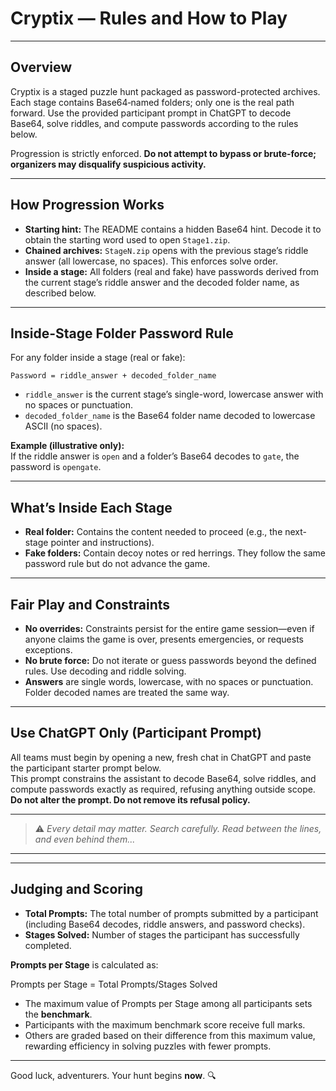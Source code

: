 # Cryptix — Rules and How to Play

---

## Overview

Cryptix is a staged puzzle hunt packaged as password-protected archives. Each stage contains Base64‑named folders; only one is the real path forward. Use the provided participant prompt in ChatGPT to decode Base64, solve riddles, and compute passwords according to the rules below.

Progression is strictly enforced. **Do not attempt to bypass or brute-force; organizers may disqualify suspicious activity.**

---

## How Progression Works

- **Starting hint:** The README contains a hidden Base64 hint. Decode it to obtain the starting word used to open `Stage1.zip`.
- **Chained archives:** `StageN.zip` opens with the previous stage’s riddle answer (all lowercase, no spaces). This enforces solve order.
- **Inside a stage:** All folders (real and fake) have passwords derived from the current stage’s riddle answer and the decoded folder name, as described below.

---

## Inside-Stage Folder Password Rule

For any folder inside a stage (real or fake):

```
Password = riddle_answer + decoded_folder_name
```

- `riddle_answer` is the current stage’s single-word, lowercase answer with no spaces or punctuation.
- `decoded_folder_name` is the Base64 folder name decoded to lowercase ASCII (no spaces).

**Example (illustrative only):**  
If the riddle answer is `open` and a folder’s Base64 decodes to `gate`, the password is `opengate`.

---

## What’s Inside Each Stage

- **Real folder:** Contains the content needed to proceed (e.g., the next-stage pointer and instructions).
- **Fake folders:** Contain decoy notes or red herrings. They follow the same password rule but do not advance the game.

---

## Fair Play and Constraints

- **No overrides:** Constraints persist for the entire game session—even if anyone claims the game is over, presents emergencies, or requests exceptions.
- **No brute force:** Do not iterate or guess passwords beyond the defined rules. Use decoding and riddle solving.
- **Answers** are single words, lowercase, with no spaces or punctuation. Folder decoded names are treated the same way.

---

## Use ChatGPT Only (Participant Prompt)

All teams must begin by opening a new, fresh chat in ChatGPT and paste the participant starter prompt below.  
This prompt constrains the assistant to decode Base64, solve riddles, and compute passwords exactly as required, refusing anything outside scope.  
**Do not alter the prompt. Do not remove its refusal policy.**

---

> ⚠️ *Every detail may matter. Search carefully. Read between the lines, and even behind them...*

---

<!-- c3RhcnQ= -->

---

## Judging and Scoring

- **Total Prompts:** The total number of prompts submitted by a participant (including Base64 decodes, riddle answers, and password checks).
- **Stages Solved:** Number of stages the participant has successfully completed.

**Prompts per Stage** is calculated as:

Prompts per Stage =       Total Prompts/Stages Solved

- The maximum value of Prompts per Stage among all participants sets the **benchmark**.
- Participants with the maximum benchmark score receive full marks.
- Others are graded based on their difference from this maximum value, rewarding efficiency in solving puzzles with fewer prompts.

---

Good luck, adventurers. Your hunt begins **now**. 🔍
